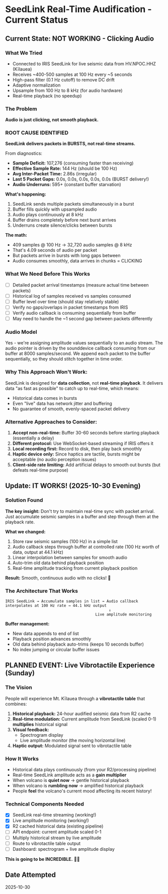 # SeedLink Real-Time Audification - Current Status

## Current State: NOT WORKING - Clicking Audio

### What We Tried
- Connected to IRIS SeedLink for live seismic data from HV.NPOC.HHZ (Kīlauea)
- Receives ~400-500 samples at 100 Hz every ~5 seconds
- High-pass filter (0.1 Hz cutoff) to remove DC drift
- Adaptive normalization
- Upsample from 100 Hz to 8 kHz (for audio hardware)
- Real-time playback (no speedup)

### The Problem
**Audio is just clicking, not smooth playback.**

### ROOT CAUSE IDENTIFIED
**SeedLink delivers packets in BURSTS, not real-time streams.**

From diagnostics:
- **Sample Deficit:** 107,276 (consuming faster than receiving)
- **Effective Sample Rate:** 144 Hz (should be 100 Hz)
- **Avg Inter-Packet Time:** 2.86s (irregular)
- **Last 5 Packet Gaps:** 0.0s, 0.0s, 0.0s, 0.0s, 0.0s (BURST delivery!)
- **Audio Underruns:** 595+ (constant buffer starvation)

**What's happening:**
1. SeedLink sends multiple packets simultaneously in a burst
2. Buffer fills quickly with upsampled audio
3. Audio plays continuously at 8 kHz
4. Buffer drains completely before next burst arrives
5. Underruns create silence/clicks between bursts

**The math:**
- 409 samples @ 100 Hz → 32,720 audio samples @ 8 kHz
- That's 4.09 seconds of audio per packet
- But packets arrive in bursts with long gaps between
- Audio consumes smoothly, data arrives in chunks = CLICKING

### What We Need Before This Works
- [ ] Detailed packet arrival timestamps (measure actual time between packets)
- [ ] Historical log of samples received vs samples consumed
- [ ] Buffer level over time (should stay relatively stable)
- [ ] Verify no gaps/overlaps in packet timestamps from IRIS
- [ ] Verify audio callback is consuming sequentially from buffer
- [ ] May need to handle the ~1 second gap between packets differently

### Audio Model
Yes - we're assigning amplitude values sequentially to an audio stream. The audio pointer is driven by the sounddevice callback consuming from our buffer at 8000 samples/second. We append each packet to the buffer sequentially, so they should stitch together in time order.

### Why This Approach Won't Work:
SeedLink is designed for **data collection**, not **real-time playback**. It delivers data "as fast as possible" to catch up to real-time, which means:
- Historical data comes in bursts
- Even "live" data has network jitter and buffering
- No guarantee of smooth, evenly-spaced packet delivery

### Alternative Approaches to Consider:
1. **Accept non-real-time:** Buffer 30-60 seconds before starting playback (essentially a delay)
2. **Different protocol:** Use WebSocket-based streaming if IRIS offers it
3. **Local recording first:** Record to disk, then play back smoothly
4. **Haptic device only:** Since haptics are tactile, bursts might be acceptable (no audio perception issues)
5. **Client-side rate limiting:** Add artificial delays to smooth out bursts (but defeats real-time purpose)

## Update: IT WORKS! (2025-10-30 Evening)

### Solution Found
**The key insight:** Don't try to maintain real-time sync with packet arrival. Just accumulate seismic samples in a buffer and step through them at the playback rate.

**What we changed:**
1. Store raw seismic samples (100 Hz) in a simple list
2. Audio callback steps through buffer at controlled rate (100 Hz worth of data, output at 44.1 kHz)
3. Linear interpolation between samples for smooth audio
4. Auto-trim old data behind playback position
5. Real-time amplitude tracking from current playback position

**Result:** Smooth, continuous audio with no clicks! 🎵

### The Architecture That Works
```
IRIS SeedLink → Accumulate samples in list → Audio callback interpolates at 100 Hz rate → 44.1 kHz output
                                              ↓
                                        Live amplitude monitoring
```

**Buffer management:**
- New data appends to end of list
- Playback position advances smoothly
- Old data behind playback auto-trims (keeps 10 seconds buffer)
- No index jumping or circular buffer issues

## PLANNED EVENT: Live Vibrotactile Experience (Sunday)

### The Vision
People will experience Mt. Kīlauea through a **vibrotactile table** that combines:

1. **Historical playback:** 24-hour audified seismic data from R2 cache
2. **Real-time modulation:** Current amplitude from SeedLink (scaled 0-1) **multiplies** historical signal
3. **Visual feedback:** 
   - Spectrogram display
   - Live amplitude monitor (the moving horizontal line)
4. **Haptic output:** Modulated signal sent to vibrotactile table

### How It Works
- Historical data plays continuously (from your R2/processing pipeline)
- Real-time SeedLink amplitude acts as a **gain multiplier**
- When volcano is **quiet now** → gentle historical playback
- When volcano is **rumbling now** → amplified historical playback
- People **feel** the volcano's current mood affecting its recent history!

### Technical Components Needed
- [x] SeedLink real-time streaming (working!)
- [x] Live amplitude monitoring (working!)
- [x] R2 cached historical data (existing pipeline)
- [ ] API endpoint: current amplitude scaled 0-1
- [ ] Multiply historical stream by live amplitude
- [ ] Route to vibrotactile table output
- [ ] Dashboard: spectrogram + live amplitude display

**This is going to be INCREDIBLE.** 🌋✨

## Date Attempted
2025-10-30

